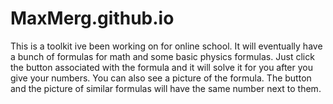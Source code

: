 # MaxMerg.github.io

This is a toolkit ive been working on for online school. It will eventually have a bunch of formulas for math and some basic physics formulas. Just click the button associated with the formula and it will solve it for you after you give your numbers. You can also see a picture of the formula. The button and the picture of similar formulas will have the same number next to them. 
